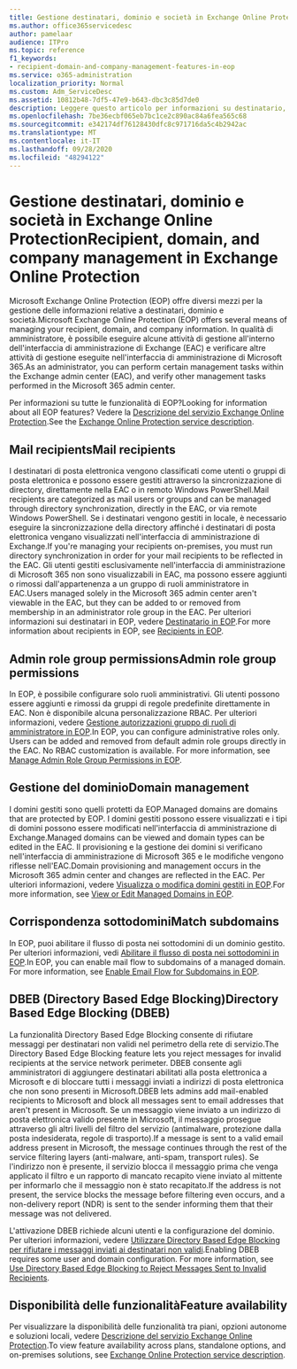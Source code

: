 ```yaml
---
title: Gestione destinatari, dominio e società in Exchange Online Protection
ms.author: office365servicedesc
author: pamelaar
audience: ITPro
ms.topic: reference
f1_keywords:
- recipient-domain-and-company-management-features-in-eop
ms.service: o365-administration
localization_priority: Normal
ms.custom: Adm_ServiceDesc
ms.assetid: 10812b48-7df5-47e9-b643-dbc3c85d7de0
description: Leggere questo articolo per informazioni su destinatario, dominio e gestione aziendale in Microsoft Exchange Online Protection (EOP).
ms.openlocfilehash: 7be36ecbf065eb7bc1ce2c890ac84a6fea565c68
ms.sourcegitcommit: e342174df76128430dfc8c971716da5c4b2942ac
ms.translationtype: MT
ms.contentlocale: it-IT
ms.lasthandoff: 09/28/2020
ms.locfileid: "48294122"
---
```

# <a name="recipient-domain-and-company-management-in-exchange-online-protection"></a><span data-ttu-id="64268-103">Gestione destinatari, dominio e società in Exchange Online Protection</span><span class="sxs-lookup"><span data-stu-id="64268-103">Recipient, domain, and company management in Exchange Online Protection</span></span>

<span data-ttu-id="64268-104">Microsoft Exchange Online Protection (EOP) offre diversi mezzi per la gestione delle informazioni relative a destinatari, dominio e società.</span><span class="sxs-lookup"><span data-stu-id="64268-104">Microsoft Exchange Online Protection (EOP) offers several means of managing your recipient, domain, and company information.</span></span> <span data-ttu-id="64268-105">In qualità di amministratore, è possibile eseguire alcune attività di gestione all'interno dell'interfaccia di amministrazione di Exchange (EAC) e verificare altre attività di gestione eseguite nell'interfaccia di amministrazione di Microsoft 365.</span><span class="sxs-lookup"><span data-stu-id="64268-105">As an administrator, you can perform certain management tasks within the Exchange admin center (EAC), and verify other management tasks performed in the Microsoft 365 admin center.</span></span>
  
<span data-ttu-id="64268-106">Per informazioni su tutte le funzionalità di EOP?</span><span class="sxs-lookup"><span data-stu-id="64268-106">Looking for information about all EOP features?</span></span> <span data-ttu-id="64268-107">Vedere la [Descrizione del servizio Exchange Online Protection](exchange-online-protection-service-description.md).</span><span class="sxs-lookup"><span data-stu-id="64268-107">See the [Exchange Online Protection service description](exchange-online-protection-service-description.md).</span></span>
  
## <a name="mail-recipients"></a><span data-ttu-id="64268-108">Mail recipients</span><span class="sxs-lookup"><span data-stu-id="64268-108">Mail recipients</span></span>

<span data-ttu-id="64268-109">I destinatari di posta elettronica vengono classificati come utenti o gruppi di posta elettronica e possono essere gestiti attraverso la sincronizzazione di directory, direttamente nella EAC o in remoto Windows PowerShell.</span><span class="sxs-lookup"><span data-stu-id="64268-109">Mail recipients are categorized as mail users or groups and can be managed through directory synchronization, directly in the EAC, or via remote Windows PowerShell.</span></span> <span data-ttu-id="64268-110">Se i destinatari vengono gestiti in locale, è necessario eseguire la sincronizzazione della directory affinché i destinatari di posta elettronica vengano visualizzati nell'interfaccia di amministrazione di Exchange.</span><span class="sxs-lookup"><span data-stu-id="64268-110">If you're managing your recipients on-premises, you must run directory synchronization in order for your mail recipients to be reflected in the EAC.</span></span> <span data-ttu-id="64268-111">Gli utenti gestiti esclusivamente nell'interfaccia di amministrazione di Microsoft 365 non sono visualizzabili in EAC, ma possono essere aggiunti o rimossi dall'appartenenza a un gruppo di ruoli amministratore in EAC.</span><span class="sxs-lookup"><span data-stu-id="64268-111">Users managed solely in the Microsoft 365 admin center aren't viewable in the EAC, but they can be added to or removed from membership in an administrator role group in the EAC.</span></span> <span data-ttu-id="64268-112">Per ulteriori informazioni sui destinatari in EOP, vedere [Destinatario in EOP](https://go.microsoft.com/fwlink/p/?LinkId=280011).</span><span class="sxs-lookup"><span data-stu-id="64268-112">For more information about recipients in EOP, see [Recipients in EOP](https://go.microsoft.com/fwlink/p/?LinkId=280011).</span></span>
  
## <a name="admin-role-group-permissions"></a><span data-ttu-id="64268-113">Admin role group permissions</span><span class="sxs-lookup"><span data-stu-id="64268-113">Admin role group permissions</span></span>

<span data-ttu-id="64268-p104">In EOP, è possibile configurare solo ruoli amministrativi. Gli utenti possono essere aggiunti e rimossi da gruppi di regole predefinite direttamente in EAC. Non è disponibile alcuna personalizzazione RBAC. Per ulteriori informazioni, vedere [Gestione autorizzazioni gruppo di ruoli di amministratore in EOP](https://go.microsoft.com/fwlink/p/?LinkId=282238).</span><span class="sxs-lookup"><span data-stu-id="64268-p104">In EOP, you can configure administrative roles only. Users can be added and removed from default admin role groups directly in the EAC. No RBAC customization is available. For more information, see [Manage Admin Role Group Permissions in EOP](https://go.microsoft.com/fwlink/p/?LinkId=282238).</span></span>
  
## <a name="domain-management"></a><span data-ttu-id="64268-118">Gestione del dominio</span><span class="sxs-lookup"><span data-stu-id="64268-118">Domain management</span></span>

<span data-ttu-id="64268-119">I domini gestiti sono quelli protetti da EOP.</span><span class="sxs-lookup"><span data-stu-id="64268-119">Managed domains are domains that are protected by EOP.</span></span> <span data-ttu-id="64268-120">I domini gestiti possono essere visualizzati e i tipi di domini possono essere modificati nell'interfaccia di amministrazione di Exchange.</span><span class="sxs-lookup"><span data-stu-id="64268-120">Managed domains can be viewed and domain types can be edited in the EAC.</span></span> <span data-ttu-id="64268-121">Il provisioning e la gestione dei domini si verificano nell'interfaccia di amministrazione di Microsoft 365 e le modifiche vengono riflesse nell'EAC.</span><span class="sxs-lookup"><span data-stu-id="64268-121">Domain provisioning and management occurs in the Microsoft 365 admin center and changes are reflected in the EAC.</span></span> <span data-ttu-id="64268-122">Per ulteriori informazioni, vedere [Visualizza o modifica domini gestiti in EOP](https://go.microsoft.com/fwlink/p/?LinkId=282239).</span><span class="sxs-lookup"><span data-stu-id="64268-122">For more information, see [View or Edit Managed Domains in EOP](https://go.microsoft.com/fwlink/p/?LinkId=282239).</span></span>
  
## <a name="match-subdomains"></a><span data-ttu-id="64268-123">Corrispondenza sottodomini</span><span class="sxs-lookup"><span data-stu-id="64268-123">Match subdomains</span></span>

<span data-ttu-id="64268-p106">In EOP, puoi abilitare il flusso di posta nei sottodomini di un dominio gestito. Per ulteriori informazioni, vedi [Abilitare il flusso di posta nei sottodomini in EOP](https://go.microsoft.com/fwlink/p/?LinkId=397213).</span><span class="sxs-lookup"><span data-stu-id="64268-p106">In EOP, you can enable mail flow to subdomains of a managed domain. For more information, see [Enable Email Flow for Subdomains in EOP](https://go.microsoft.com/fwlink/p/?LinkId=397213).</span></span> 
  
## <a name="directory-based-edge-blocking-dbeb"></a><span data-ttu-id="64268-126">DBEB (Directory Based Edge Blocking)</span><span class="sxs-lookup"><span data-stu-id="64268-126">Directory Based Edge Blocking (DBEB)</span></span>

<span data-ttu-id="64268-127">La funzionalità Directory Based Edge Blocking consente di rifiutare messaggi per destinatari non validi nel perimetro della rete di servizio.</span><span class="sxs-lookup"><span data-stu-id="64268-127">The Directory Based Edge Blocking feature lets you reject messages for invalid recipients at the service network perimeter.</span></span> <span data-ttu-id="64268-128">DBEB consente agli amministratori di aggiungere destinatari abilitati alla posta elettronica a Microsoft e di bloccare tutti i messaggi inviati a indirizzi di posta elettronica che non sono presenti in Microsoft.</span><span class="sxs-lookup"><span data-stu-id="64268-128">DBEB lets admins add mail-enabled recipients to Microsoft and block all messages sent to email addresses that aren't present in Microsoft.</span></span> <span data-ttu-id="64268-129">Se un messaggio viene inviato a un indirizzo di posta elettronica valido presente in Microsoft, il messaggio prosegue attraverso gli altri livelli del filtro del servizio (antimalware, protezione dalla posta indesiderata, regole di trasporto).</span><span class="sxs-lookup"><span data-stu-id="64268-129">If a message is sent to a valid email address present in Microsoft, the message continues through the rest of the service filtering layers (anti-malware, anti-spam, transport rules).</span></span> <span data-ttu-id="64268-130">Se l'indirizzo non è presente, il servizio blocca il messaggio prima che venga applicato il filtro e un rapporto di mancato recapito viene inviato al mittente per informarlo che il messaggio non è stato recapitato.</span><span class="sxs-lookup"><span data-stu-id="64268-130">If the address is not present, the service blocks the message before filtering even occurs, and a non-delivery report (NDR) is sent to the sender informing them that their message was not delivered.</span></span> 
  
<span data-ttu-id="64268-p108">L'attivazione DBEB richiede alcuni utenti e la configurazione del dominio. Per ulteriori informazioni, vedere [Utilizzare Directory Based Edge Blocking per rifiutare i messaggi inviati ai destinatari non validi](https://go.microsoft.com/fwlink/p/?LinkId=390676).</span><span class="sxs-lookup"><span data-stu-id="64268-p108">Enabling DBEB requires some user and domain configuration. For more information, see [Use Directory Based Edge Blocking to Reject Messages Sent to Invalid Recipients](https://go.microsoft.com/fwlink/p/?LinkId=390676).</span></span>
  
## <a name="feature-availability"></a><span data-ttu-id="64268-133">Disponibilità delle funzionalità</span><span class="sxs-lookup"><span data-stu-id="64268-133">Feature availability</span></span>

<span data-ttu-id="64268-134">Per visualizzare la disponibilità delle funzionalità tra piani, opzioni autonome e soluzioni locali, vedere [Descrizione del servizio Exchange Online Protection](exchange-online-protection-service-description.md).</span><span class="sxs-lookup"><span data-stu-id="64268-134">To view feature availability across plans, standalone options, and on-premises solutions, see [Exchange Online Protection service description](exchange-online-protection-service-description.md).</span></span>
